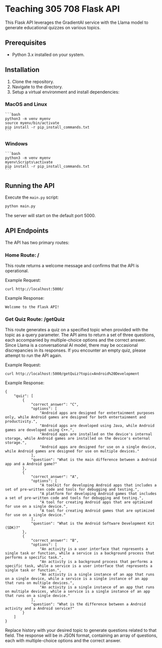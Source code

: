 # Teaching 305 708 Flask API

This Flask API leverages the GradientAI service with the Llama model to generate educational quizzes on various topics.

## Prerequisites

- Python 3.x installed on your system.

## Installation

1. Clone the repository.
2. Navigate to the directory.
3. Setup a virtual environment and install dependencies:

### MacOS and Linux

    ```bash
    python3 -m venv myenv
    source myenv/bin/activate
    pip install -r pip_install_commands.txt
    ```

### Windows

    ```bash
    python3 -m venv myenv
    myenv\Scripts\activate
    pip install -r pip_install_commands.txt
    ```

## Running the API

Execute the `main.py` script:

```bash
python main.py
```

The server will start on the default port 5000.

## API Endpoints

The API has two primary routes:

### Home Route: /

This route returns a welcome message and confirms that the API is operational.

Example Request:

```
curl http://localhost:5000/
```

Example Response:

```
Welcome to the Flask API!
```

### Get Quiz Route: /getQuiz

This route generates a quiz on a specified topic when provided with the topic as a query parameter. The API aims to return a set of three questions, each accompanied by multiple-choice options and the correct answer. Since Llama is a conversational AI model, there may be occasional discrepancies in its responses. If you encounter an empty quiz, please attempt to run the API again.

Example Request:

```
curl http://localhost:5000/getQuiz?topic=Android%20Development
```

Example Response:

```
{
    "quiz": [
        {
            "correct_answer": "C",
            "options": [
                "Android apps are designed for entertainment purposes only, while Android games are designed for both entertainment and productivity.",
                "Android apps are developed using Java, while Android games are developed using C++.",
                "Android apps are installed on the device's internal storage, while Android games are installed on the device's external storage.",
                "Android apps are designed for use on a single device, while Android games are designed for use on multiple devices."
            ],
            "question": "What is the main difference between a Android app and a Android game?"
        },
        {
            "correct_answer": "A",
            "options": [
                "A toolkit for developing Android apps that includes a set of pre-written code and tools for debugging and testing.",
                "A platform for developing Android games that includes a set of pre-written code and tools for debugging and testing.",
                "A tool for creating Android apps that are optimized for use on a single device.",
                "A tool for creating Android games that are optimized for use on a single device."
            ],
            "question": "What is the Android Software Development Kit (SDK)?"
        },
        {
            "correct_answer": "B",
            "options": [
                "An activity is a user interface that represents a single task or function, while a service is a background process that performs a specific task.",
                "An activity is a background process that performs a specific task, while a service is a user interface that represents a single task or function.",
                "An activity is a single instance of an app that runs on a single device, while a service is a single instance of an app that runs on multiple devices.",
                "An activity is a single instance of an app that runs on multiple devices, while a service is a single instance of an app that runs on a single device."
            ],
            "question": "What is the difference between a Android activity and a Android service?"
        }
    ]
}
```

Replace history with your desired topic to generate questions related to that field. The response will be in JSON format, containing an array of questions, each with multiple-choice options and the correct answer.

```

```
